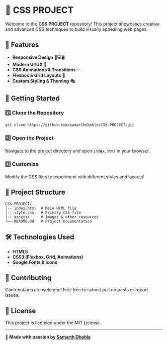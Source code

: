 # 🎨 CSS PROJECT

Welcome to the **CSS PROJECT** repository! This project showcases creative and advanced CSS techniques to build visually appealing web pages.

## 📌 Features
- **Responsive Design** 📱💻🖥️
- **Modern UI/UX** 🎨
- **CSS Animations & Transitions** ✨
- **Flexbox & Grid Layouts** 📐
- **Custom Styling & Theming** 🎭

## 🚀 Getting Started
### 1️⃣ Clone the Repository
```bash
git clone https://github.com/samarthdhoble/CSS-PROJECT.git
```
### 2️⃣ Open the Project
Navigate to the project directory and open `index.html` in your browser.

### 3️⃣ Customize
Modify the CSS files to experiment with different styles and layouts!

## 📂 Project Structure
```
CSS-PROJECT/
│-- index.html  # Main HTML file
│-- style.css   # Primary CSS file
│-- assets/     # Images & other resources
└── README.md   # Project Documentation
```


## 🛠️ Technologies Used
- **HTML5**
- **CSS3 (Flexbox, Grid, Animations)**
- **Google Fonts & Icons**

## 🙌 Contributing
Contributions are welcome! Feel free to submit pull requests or report issues.

## 📄 License
This project is licensed under the MIT License.

---

💙 **Made with passion by [Samarth Dhoble](https://github.com/samarthdhoble)**
